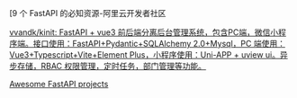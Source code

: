 [9 个 FastAPI 的必知资源-阿里云开发者社区





[](https://developer.aliyun.com/article/1368807)

[vvandk/kinit: FastAPI + vue3 前后端分离后台管理系统，包含PC端，微信小程序端。接口使用：FastAPI+Pydantic+SQLAlchemy 2.0+Mysql，PC 端使用：Vue3+Typescript+Vite+Element Plus，小程序使用：Uni-APP + uview ui。异步存储，RBAC 权限管理，定时任务，部门管理等功能。](https://github.com/vvandk/kinit)





[Awesome FastAPI projects](https://kludex.github.io/awesome-fastapi-projects/)
